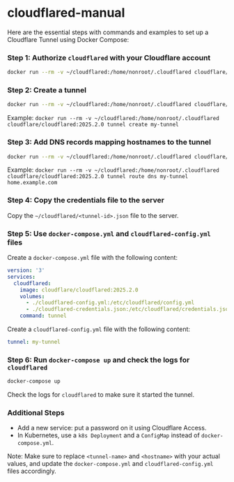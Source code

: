 # cloudflared-manual

Here are the essential steps with commands and examples to set up a Cloudflare Tunnel using Docker Compose:

### Step 1: Authorize `cloudflared` with your Cloudflare account

```bash
docker run --rm -v ~/cloudflared:/home/nonroot/.cloudflared cloudflare/cloudflared:2025.2.0 tunnel login
```

### Step 2: Create a tunnel

```bash
docker run --rm -v ~/cloudflared:/home/nonroot/.cloudflared cloudflare/cloudflared:2025.2.0 tunnel create <tunnel-name>
```

Example: `docker run --rm -v ~/cloudflared:/home/nonroot/.cloudflared cloudflare/cloudflared:2025.2.0 tunnel create my-tunnel`

### Step 3: Add DNS records mapping hostnames to the tunnel

```bash
docker run --rm -v ~/cloudflared:/home/nonroot/.cloudflared cloudflare/cloudflared:2025.2.0 tunnel route dns <tunnel-name> <hostname>
```

Example: `docker run --rm -v ~/cloudflared:/home/nonroot/.cloudflared cloudflare/cloudflared:2025.2.0 tunnel route dns my-tunnel home.example.com`

### Step 4: Copy the credentials file to the server

Copy the `~/cloudflared/<tunnel-id>.json` file to the server.

### Step 5: Use `docker-compose.yml` and `cloudflared-config.yml` files

Create a `docker-compose.yml` file with the following content:

```yaml
version: '3'
services:
  cloudflared:
    image: cloudflare/cloudflared:2025.2.0
    volumes:
      - ./cloudflared-config.yml:/etc/cloudflared/config.yml
      - ./cloudflared-credentials.json:/etc/cloudflared/credentials.json
    command: tunnel
```

Create a `cloudflared-config.yml` file with the following content:

```yaml
tunnel: my-tunnel
```

### Step 6: Run `docker-compose up` and check the logs for `cloudflared`

```bash
docker-compose up
```

Check the logs for `cloudflared` to make sure it started the tunnel.

### Additional Steps

* Add a new service: put a password on it using Cloudflare Access.
* In Kubernetes, use a `k8s Deployment` and a `ConfigMap` instead of `docker-compose.yml`.

Note: Make sure to replace `<tunnel-name>` and `<hostname>` with your actual values, and update the `docker-compose.yml` and `cloudflared-config.yml` files accordingly.
